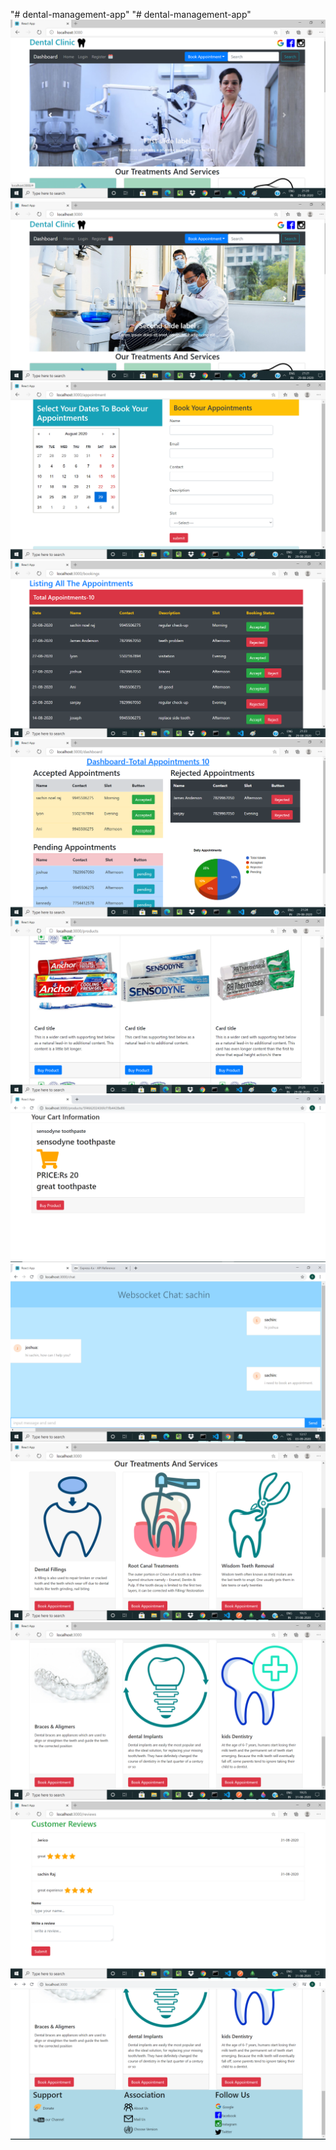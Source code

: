 "# dental-management-app" 
"# dental-management-app" 
<img src="images/clinic1.png"/>
<img src="images/clinic2.png"/>
<img src="images/clinic3.png"/>
<img src="images/clinic4.png"/>
<img src="images/clinic5.png"/>
<img src="images/clinic6.png"/>
<img src="images/clinic12.png"/>
<img src="images/clinic11.png"/>
<img src="images/clinic7.png"/>
<img src="images/clinic8.png"/>
<img src="images/clinic9.png"/>
<img src="images/clinic10.png"/>

